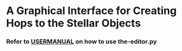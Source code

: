 # A Graphical Interface for Creating Hops to the Stellar Objects

### Refer to [USERMANUAL](https://github.com/vvkrddy/Star-Hopping/blob/vvkrddy/USERMANUAL.pdf) on how to use the-editor.py


